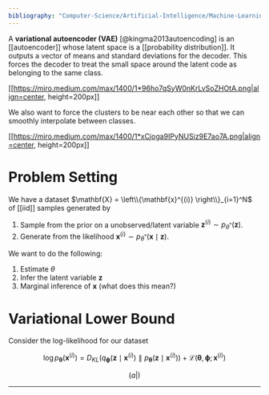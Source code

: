 ```yaml
---
bibliography: "Computer-Science/Artificial-Intelligence/Machine-Learning/papers.bib"
---
```


A **variational autoencoder (VAE)** [@kingma2013autoencoding] is an [[autoencoder]] whose latent space is a [[probability distribution]]. It outputs a vector of means and standard deviations for the decoder. This forces the decoder to treat the small space around the latent code as belonging to the same class. 

[[https://miro.medium.com/max/1400/1*96ho7qSyW0nKrLvSoZHOtA.png|align=center, height=200px]]

We also want to force the clusters to be near each other so that we can smoothly interpolate between classes.

[[https://miro.medium.com/max/1400/1*xCjoga9IPyNUSiz9E7ao7A.png|align=center, height=200px]]

# Problem Setting

We have a dataset $\mathbf{X} = \left\\{\mathbf{x}^{(i)} \right\\}_{i=1}^N$ of [[iid]] samples generated by

1. Sample from the prior on a unobserved/latent variable $\mathbf{z}^{(i)} \sim p_{\theta^*}(\mathbf{z})$.
2. Generate from the likelihood $\mathbf{x}^{(i)} \sim p_{\theta^*}(\mathbf{x} \mid \mathbf{z})$.

We want to do the following:

1. Estimate $\theta$
2. Infer the latent variable $\mathbf{z}$
3. Marginal inference of $\mathbf{x}$ (what does this mean?)

# Variational Lower Bound

Consider the log-likelihood for our dataset

$$
\log p_{\pmb{\theta}}\left(\mathbf{x}^{(i)} \right) = D_{KL}\left(q_{\pmb{\phi}}\left(\mathbf{z} \mid \mathbf{x}^{(i)}\right) \parallel p_{\pmb{\theta}}\left(\mathbf{z} \mid \mathbf{x}^{(i)}\right) \right) + \mathcal{L}\left(\pmb{\theta}, \pmb{\phi}; \mathbf{x}^{(i)}\right)
$$

$$
\left(a \middle| \right)
$$

---